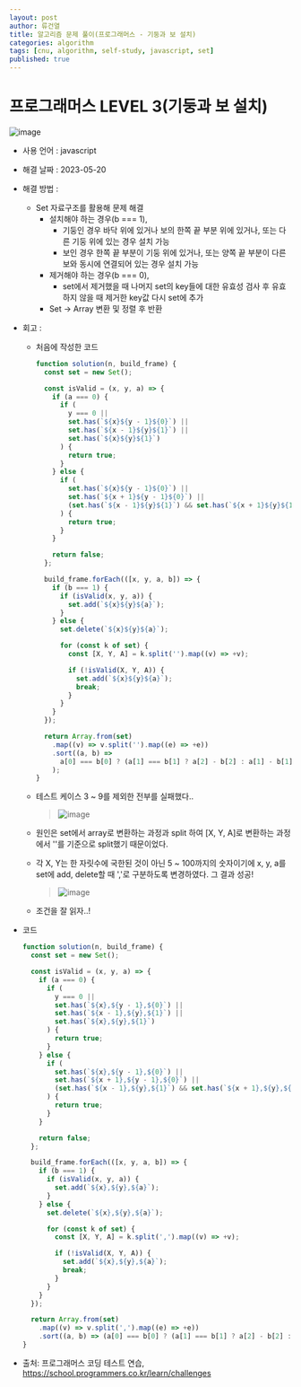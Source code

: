 ```yaml
---
layout: post
author: 류건열
title: 알고리즘 문제 풀이(프로그래머스 - 기둥과 보 설치)
categories: algorithm
tags: [cnu, algorithm, self-study, javascript, set]
published: true
---
```


# 프로그래머스 LEVEL 3(기둥과 보 설치)

![image](https://github.com/rjsduf0503/Ryu_Blog/assets/34560965/ededf923-251c-428a-a5b5-9a17431c5c6b)

- 사용 언어 : javascript

- 해결 날짜 : 2023-05-20

- 해결 방법 :

  - Set 자료구조를 활용해 문제 해결
    - 설치해야 하는 경우(b === 1),
      - 기둥인 경우 바닥 위에 있거나 보의 한쪽 끝 부분 위에 있거나, 또는 다른 기둥 위에 있는 경우 설치 가능
      - 보인 경우 한쪽 끝 부분이 기둥 위에 있거나, 또는 양쪽 끝 부분이 다른 보와 동시에 연결되어 있는 경우 설치 가능
    - 제거해야 하는 경우(b === 0),
      - set에서 제거했을 때 나머지 set의 key들에 대한 유효성 검사 후 유효하지 않을 때 제거한 key값 다시 set에 추가
    - Set -> Array 변환 및 정렬 후 반환

- 회고 :

  - 처음에 작성한 코드

    ```javascript
    function solution(n, build_frame) {
      const set = new Set();

      const isValid = (x, y, a) => {
        if (a === 0) {
          if (
            y === 0 ||
            set.has(`${x}${y - 1}${0}`) ||
            set.has(`${x - 1}${y}${1}`) ||
            set.has(`${x}${y}${1}`)
          ) {
            return true;
          }
        } else {
          if (
            set.has(`${x}${y - 1}${0}`) ||
            set.has(`${x + 1}${y - 1}${0}`) ||
            (set.has(`${x - 1}${y}${1}`) && set.has(`${x + 1}${y}${1}`))
          ) {
            return true;
          }
        }

        return false;
      };

      build_frame.forEach(([x, y, a, b]) => {
        if (b === 1) {
          if (isValid(x, y, a)) {
            set.add(`${x}${y}${a}`);
          }
        } else {
          set.delete(`${x}${y}${a}`);

          for (const k of set) {
            const [X, Y, A] = k.split('').map((v) => +v);

            if (!isValid(X, Y, A)) {
              set.add(`${x}${y}${a}`);
              break;
            }
          }
        }
      });

      return Array.from(set)
        .map((v) => v.split('').map((e) => +e))
        .sort((a, b) =>
          a[0] === b[0] ? (a[1] === b[1] ? a[2] - b[2] : a[1] - b[1]) : a[0] - b[0],
        );
    }
    ```

  - 테스트 케이스 3 ~ 9를 제외한 전부를 실패했다..

    > ![image](https://github.com/rjsduf0503/Ryu_Blog/assets/34560965/11e6c1c2-47c9-4b37-80f7-5f7e35f7510c)

  - 원인은 set에서 array로 변환하는 과정과 split 하여 [X, Y, A]로 변환하는 과정에서 ''를 기준으로 split했기 때문이었다.
  - 각 X, Y는 한 자릿수에 국한된 것이 아닌 5 ~ 100까지의 숫자이기에 x, y, a를 set에 add, delete할 때 ','로 구분하도록 변경하였다. 그 결과 성공!

    > ![image](https://github.com/rjsduf0503/Ryu_Blog/assets/34560965/47c3bd46-4f81-4b7c-a5df-a3e72cb1f539)

  - 조건을 잘 읽자..!

- 코드

  ```javascript
  function solution(n, build_frame) {
    const set = new Set();

    const isValid = (x, y, a) => {
      if (a === 0) {
        if (
          y === 0 ||
          set.has(`${x},${y - 1},${0}`) ||
          set.has(`${x - 1},${y},${1}`) ||
          set.has(`${x},${y},${1}`)
        ) {
          return true;
        }
      } else {
        if (
          set.has(`${x},${y - 1},${0}`) ||
          set.has(`${x + 1},${y - 1},${0}`) ||
          (set.has(`${x - 1},${y},${1}`) && set.has(`${x + 1},${y},${1}`))
        ) {
          return true;
        }
      }

      return false;
    };

    build_frame.forEach(([x, y, a, b]) => {
      if (b === 1) {
        if (isValid(x, y, a)) {
          set.add(`${x},${y},${a}`);
        }
      } else {
        set.delete(`${x},${y},${a}`);

        for (const k of set) {
          const [X, Y, A] = k.split(',').map((v) => +v);

          if (!isValid(X, Y, A)) {
            set.add(`${x},${y},${a}`);
            break;
          }
        }
      }
    });

    return Array.from(set)
      .map((v) => v.split(',').map((e) => +e))
      .sort((a, b) => (a[0] === b[0] ? (a[1] === b[1] ? a[2] - b[2] : a[1] - b[1]) : a[0] - b[0]));
  }
  ```

- 출처: 프로그래머스 코딩 테스트 연습, https://school.programmers.co.kr/learn/challenges
